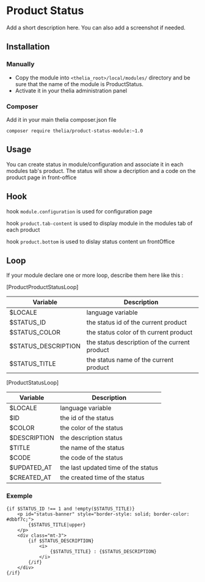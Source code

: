 # Product Status

Add a short description here. You can also add a screenshot if needed.

## Installation

### Manually

* Copy the module into ```<thelia_root>/local/modules/``` directory and be sure that the name of the module is ProductStatus.
* Activate it in your thelia administration panel

### Composer

Add it in your main thelia composer.json file

```
composer require thelia/product-status-module:~1.0
```

## Usage

You can create status in module/configuration and associate it in each modules tab's product. The status will show a decription and a code on the product page in front-office

## Hook
hook `module.configuration` is used for configuration page

hook `product.tab-content` is used to display module in the modules tab of each product

hook `product.bottom` is used to dislay status content un frontOffice
## Loop

If your module declare one or more loop, describe them here like this :

[ProductProductStatusLoop]

|Variable   |Description |
|---        |--- |
|$LOCALE    | language variable |
|$STATUS_ID    | the status id of the current product |
|$STATUS_COLOR | the status color of th current product|
|$STATUS_DESCRIPTION|the status description of the current product|
|$STATUS_TITLE| the status name of the current product|

[ProductStatusLoop]

|Variable   |Description |
|---        |--- |
|$LOCALE    | language variable |
|$ID    | the id of the status |
|$COLOR | the color of the status|
|$DESCRIPTION|the description status|
|$TITLE| the name of the status|
|$CODE| the code of the status|
|$UPDATED_AT| the last updated time of the status|
|$CREATED_AT| the created time of the status|

### Exemple

    {if $STATUS_ID !== 1 and !empty($STATUS_TITLE)}
        <p id="status-banner" style="border-style: solid; border-color: #dbbf7c;">
            {$STATUS_TITLE|upper}
        </p>
        <div class="mt-3">
            {if $STATUS_DESCRIPTION}
                <i>
                    {$STATUS_TITLE} : {$STATUS_DESCRIPTION}
                </i>
            {/if}
        </div>
    {/if}
